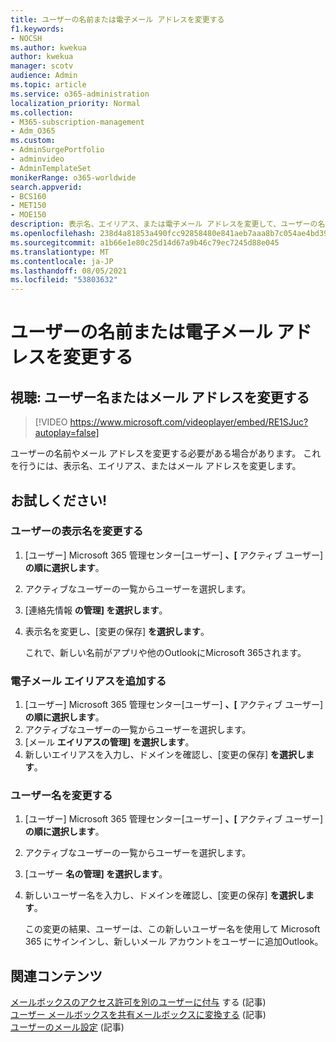 ```yaml
---
title: ユーザーの名前または電子メール アドレスを変更する
f1.keywords:
- NOCSH
ms.author: kwekua
author: kwekua
manager: scotv
audience: Admin
ms.topic: article
ms.service: o365-administration
localization_priority: Normal
ms.collection:
- M365-subscription-management
- Adm_O365
ms.custom:
- AdminSurgePortfolio
- adminvideo
- AdminTemplateSet
monikerRange: o365-worldwide
search.appverid:
- BCS160
- MET150
- MOE150
description: 表示名、エイリアス、または電子メール アドレスを変更して、ユーザーの名前または電子メール アドレスを変更する方法について説明します。
ms.openlocfilehash: 238d4a81853a490fcc92858480e841aeb7aaa8b7c054ae4bd39e5caee11b91d7
ms.sourcegitcommit: a1b66e1e80c25d14d67a9b46c79ec7245d88e045
ms.translationtype: MT
ms.contentlocale: ja-JP
ms.lasthandoff: 08/05/2021
ms.locfileid: "53803632"
---
```

# <a name="change-a-users-name-or-email-address"></a>ユーザーの名前または電子メール アドレスを変更する

## <a name="watch-change-a-users-name-or-email-address"></a>視聴: ユーザー名またはメール アドレスを変更する

> [!VIDEO https://www.microsoft.com/videoplayer/embed/RE1SJuc?autoplay=false]

ユーザーの名前やメール アドレスを変更する必要がある場合があります。 これを行うには、表示名、エイリアス、またはメール アドレスを変更します。 

## <a name="try-it"></a>お試しください!

### <a name="change-a-users-display-name"></a>ユーザーの表示名を変更する

1. [ユーザー] Microsoft 365 管理センター[ユーザー] **、[** アクティブ ユーザー]**の順に選択します**。
1. アクティブなユーザーの一覧からユーザーを選択します。
1. [連絡先情報 **の管理] を選択します**。
1. 表示名を変更し、[変更の保存] **を選択します**。

    これで、新しい名前がアプリや他のOutlookにMicrosoft 365されます。

### <a name="add-an-email-alias"></a>電子メール エイリアスを追加する

1. [ユーザー] Microsoft 365 管理センター[ユーザー] **、[** アクティブ ユーザー]**の順に選択します**。
1. アクティブなユーザーの一覧からユーザーを選択します。
1. [メール **エイリアスの管理] を選択します**。
1. 新しいエイリアスを入力し、ドメインを確認し、[変更の保存] **を選択します**。

### <a name="change-a-username"></a>ユーザー名を変更する

1. [ユーザー] Microsoft 365 管理センター[ユーザー] **、[** アクティブ ユーザー]**の順に選択します**。
1. アクティブなユーザーの一覧からユーザーを選択します。
1. [ユーザー **名の管理] を選択します**。
1. 新しいユーザー名を入力し、ドメインを確認し、[変更の保存] **を選択します**。

    この変更の結果、ユーザーは、この新しいユーザー名を使用して Microsoft 365 にサインインし、新しいメール アカウントをユーザーに追加Outlook。

## <a name="related-content"></a>関連コンテンツ

[メールボックスのアクセス許可を別のユーザーに付与](../admin/add-users/give-mailbox-permissions-to-another-user.md) する (記事)\
[ユーザー メールボックスを共有メールボックスに変換する](../admin/email/convert-user-mailbox-to-shared-mailbox.md) (記事)\
[ユーザーのメール設定](../admin/email/office-365-user-email-settings.md) (記事)
